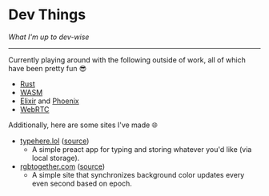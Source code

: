 # Dev Things

_What I'm up to dev-wise_

---

Currently playing around with the following outside of work, all of which have been pretty fun 😎

- [Rust](https://www.rust-lang.org/)
- [WASM](https://rustwasm.github.io/book/what-is-webassembly.html)
- [Elixir](https://elixir-lang.org/) and [Phoenix](https://www.phoenixframework.org/)
- [WebRTC](https://webrtcforthecurious.com/)

Additionally, here are some sites I've made 🌐

- [typehere.lol](https://typehere.lol) ([source](https://github.com/nwgreenl/typehere.lol))
  - A simple preact app for typing and storing whatever you'd like (via local storage).
- [rgbtogether.com](https://rgbtogether.com) ([source](https://github.com/nwgreenl/rgbtogether))
  - A simple site that synchronizes background color updates every even second based on epoch.
